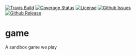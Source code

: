 [![Travis Build](https://img.shields.io/travis/gameplex/game.svg?style=flat-square)](https://travis-ci.org/gameplex/game)
[![Coverage Status](https://img.shields.io/coveralls/gameplex/game.svg?style=flat-square)](https://coveralls.io/r/gameplex/game)
[![License](http://img.shields.io/badge/license-AGPLv3-orange.svg?style=flat-square)](https://github.com/gameplex/game/blob/master/LICENSE.md)
[![Github Issues](https://img.shields.io/github/issues/gameplex/game.svg?style=flat-square)](https://github.com/gameplex/game/issues)
[![Github Release](https://img.shields.io/github/release/gameplex/game.svg?style=flat-square)](https://github.com/gameplex/game/releases)

game
====

A sandbox game we play
